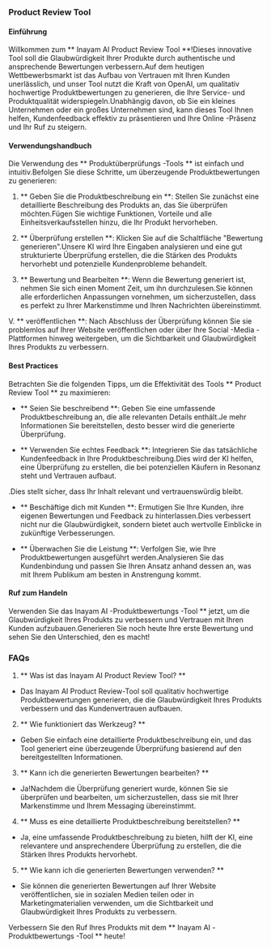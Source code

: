 ### Product Review Tool

#### Einführung
Willkommen zum ** Inayam AI Product Review Tool **!Dieses innovative Tool soll die Glaubwürdigkeit Ihrer Produkte durch authentische und ansprechende Bewertungen verbessern.Auf dem heutigen Wettbewerbsmarkt ist das Aufbau von Vertrauen mit Ihren Kunden unerlässlich, und unser Tool nutzt die Kraft von OpenAI, um qualitativ hochwertige Produktbewertungen zu generieren, die Ihre Service- und Produktqualität widerspiegeln.Unabhängig davon, ob Sie ein kleines Unternehmen oder ein großes Unternehmen sind, kann dieses Tool Ihnen helfen, Kundenfeedback effektiv zu präsentieren und Ihre Online -Präsenz und Ihr Ruf zu steigern.

#### Verwendungshandbuch
Die Verwendung des ** Produktüberprüfungs -Tools ** ist einfach und intuitiv.Befolgen Sie diese Schritte, um überzeugende Produktbewertungen zu generieren:

1. ** Geben Sie die Produktbeschreibung ein **: Stellen Sie zunächst eine detaillierte Beschreibung des Produkts an, das Sie überprüfen möchten.Fügen Sie wichtige Funktionen, Vorteile und alle Einheitsverkaufsstellen hinzu, die Ihr Produkt hervorheben.

2. ** Überprüfung erstellen **: Klicken Sie auf die Schaltfläche "Bewertung generieren".Unsere KI wird Ihre Eingaben analysieren und eine gut strukturierte Überprüfung erstellen, die die Stärken des Produkts hervorhebt und potenzielle Kundenprobleme behandelt.

3. ** Bewertung und Bearbeiten **: Wenn die Bewertung generiert ist, nehmen Sie sich einen Moment Zeit, um ihn durchzulesen.Sie können alle erforderlichen Anpassungen vornehmen, um sicherzustellen, dass es perfekt zu Ihrer Markenstimme und Ihren Nachrichten übereinstimmt.

V. ** veröffentlichen **: Nach Abschluss der Überprüfung können Sie sie problemlos auf Ihrer Website veröffentlichen oder über Ihre Social -Media -Plattformen hinweg weitergeben, um die Sichtbarkeit und Glaubwürdigkeit Ihres Produkts zu verbessern.

#### Best Practices
Betrachten Sie die folgenden Tipps, um die Effektivität des Tools ** Product Review Tool ** zu maximieren:

- ** Seien Sie beschreibend **: Geben Sie eine umfassende Produktbeschreibung an, die alle relevanten Details enthält.Je mehr Informationen Sie bereitstellen, desto besser wird die generierte Überprüfung.

- ** Verwenden Sie echtes Feedback **: Integrieren Sie das tatsächliche Kundenfeedback in Ihre Produktbeschreibung.Dies wird der KI helfen, eine Überprüfung zu erstellen, die bei potenziellen Käufern in Resonanz steht und Vertrauen aufbaut.

.Dies stellt sicher, dass Ihr Inhalt relevant und vertrauenswürdig bleibt.

- ** Beschäftige dich mit Kunden **: Ermutigen Sie Ihre Kunden, ihre eigenen Bewertungen und Feedback zu hinterlassen.Dies verbessert nicht nur die Glaubwürdigkeit, sondern bietet auch wertvolle Einblicke in zukünftige Verbesserungen.

- ** Überwachen Sie die Leistung **: Verfolgen Sie, wie Ihre Produktbewertungen ausgeführt werden.Analysieren Sie das Kundenbindung und passen Sie Ihren Ansatz anhand dessen an, was mit Ihrem Publikum am besten in Anstrengung kommt.

#### Ruf zum Handeln
Verwenden Sie das Inayam AI -Produktbewertungs -Tool ** jetzt, um die Glaubwürdigkeit Ihres Produkts zu verbessern und Vertrauen mit Ihren Kunden aufzubauen.Generieren Sie noch heute Ihre erste Bewertung und sehen Sie den Unterschied, den es macht!

### FAQs

1. ** Was ist das Inayam AI Product Review Tool? **
- Das Inayam AI Product Review-Tool soll qualitativ hochwertige Produktbewertungen generieren, die die Glaubwürdigkeit Ihres Produkts verbessern und das Kundenvertrauen aufbauen.

2. ** Wie funktioniert das Werkzeug? **
- Geben Sie einfach eine detaillierte Produktbeschreibung ein, und das Tool generiert eine überzeugende Überprüfung basierend auf den bereitgestellten Informationen.

3. ** Kann ich die generierten Bewertungen bearbeiten? **
- Ja!Nachdem die Überprüfung generiert wurde, können Sie sie überprüfen und bearbeiten, um sicherzustellen, dass sie mit Ihrer Markenstimme und Ihrem Messaging übereinstimmt.

4. ** Muss es eine detaillierte Produktbeschreibung bereitstellen? **
- Ja, eine umfassende Produktbeschreibung zu bieten, hilft der KI, eine relevantere und ansprechendere Überprüfung zu erstellen, die die Stärken Ihres Produkts hervorhebt.

5. ** Wie kann ich die generierten Bewertungen verwenden? **
- Sie können die generierten Bewertungen auf Ihrer Website veröffentlichen, sie in sozialen Medien teilen oder in Marketingmaterialien verwenden, um die Sichtbarkeit und Glaubwürdigkeit Ihres Produkts zu verbessern.

Verbessern Sie den Ruf Ihres Produkts mit dem ** Inayam AI -Produktbewertungs -Tool ** heute!